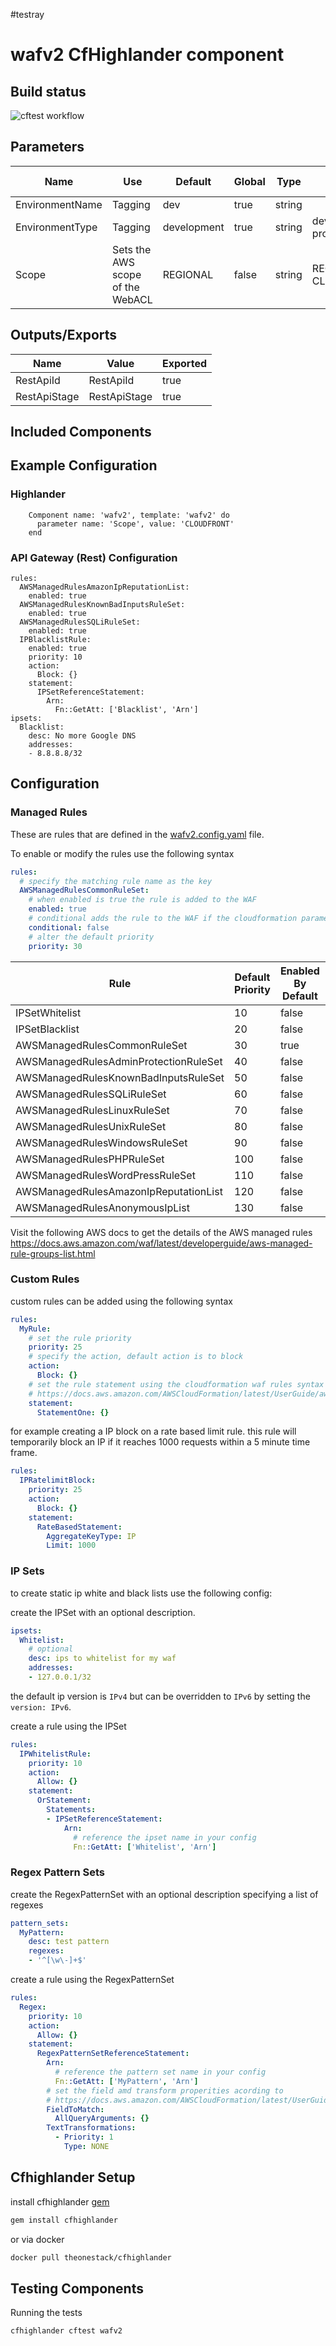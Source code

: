 #testray
# wafv2 CfHighlander component

## Build status
![cftest workflow](https://github.com/theonestack/hl-component-wafv2/actions/workflows/rspec.yaml/badge.svg)
## Parameters

| Name | Use | Default | Global | Type | Allowed Values |
| ---- | --- | ------- | ------ | ---- | -------------- |
| EnvironmentName | Tagging | dev | true | string
| EnvironmentType | Tagging | development | true | string | development / production
| Scope | Sets the AWS scope of the WebACL | REGIONAL | false | string | REGIONAL / CLOUDFRONT
## Outputs/Exports

| Name | Value | Exported |
| ---- | ----- | -------- |
| RestApiId | RestApiId | true
| RestApiStage | RestApiStage | true

## Included Components
<none>

## Example Configuration
### Highlander
```
    Component name: 'wafv2', template: 'wafv2' do
      parameter name: 'Scope', value: 'CLOUDFRONT'
    end
```
### API Gateway (Rest) Configuration
```
rules:
  AWSManagedRulesAmazonIpReputationList:
    enabled: true
  AWSManagedRulesKnownBadInputsRuleSet:
    enabled: true
  AWSManagedRulesSQLiRuleSet:
    enabled: true
  IPBlacklistRule:
    enabled: true
    priority: 10
    action:
      Block: {}
    statement:
      IPSetReferenceStatement:
        Arn:
          Fn::GetAtt: ['Blacklist', 'Arn']
ipsets:
  Blacklist:
    desc: No more Google DNS
    addresses:
    - 8.8.8.8/32

```

## Configuration

### Managed Rules

These are rules that are defined in the [wafv2.config.yaml](wafv2.config.yaml) file.

To enable or modify the rules use the following syntax

```yml
rules:
  # specify the matching rule name as the key
  AWSManagedRulesCommonRuleSet:
    # when enabled is true the rule is added to the WAF
    enabled: true
    # conditional adds the rule to the WAF if the cloudformation parameter to enable the rule is set to 'true' at runtime
    conditional: false
    # alter the default priority
    priority: 30
```

| Rule | Default Priority | Enabled By Default | AWS Managed |
| ---- | ---------------- | ------------------ | ----------- |
| IPSetWhitelist | 10 | false | false |
| IPSetBlacklist | 20 | false | false |
| AWSManagedRulesCommonRuleSet | 30 | true | true |
| AWSManagedRulesAdminProtectionRuleSet | 40 | false | true |
| AWSManagedRulesKnownBadInputsRuleSet | 50 | false | true |
| AWSManagedRulesSQLiRuleSet | 60 | false | true |
| AWSManagedRulesLinuxRuleSet | 70 | false | true |
| AWSManagedRulesUnixRuleSet | 80 | false | true |
| AWSManagedRulesWindowsRuleSet | 90 | false | true |
| AWSManagedRulesPHPRuleSet | 100 | false | true |
| AWSManagedRulesWordPressRuleSet | 110 | false | true |
| AWSManagedRulesAmazonIpReputationList | 120 | false | true |
| AWSManagedRulesAnonymousIpList | 130 | false | true |

Visit the following AWS docs to get the details of the AWS managed rules
https://docs.aws.amazon.com/waf/latest/developerguide/aws-managed-rule-groups-list.html

### Custom Rules

custom rules can be added using the following syntax

```yaml
rules:
  MyRule:
    # set the rule priority
    priority: 25
    # specify the action, default action is to block
    action:
      Block: {}
    # set the rule statement using the cloudformation waf rules syntax
    # https://docs.aws.amazon.com/AWSCloudFormation/latest/UserGuide/aws-properties-wafv2-webacl-statementone.html
    statement:
      StatementOne: {}
```

for example creating a IP block on a rate based limit rule.
this rule will temporarily block an IP if it reaches 1000 requests within a 5 minute time frame.

```yaml
rules:
  IPRatelimitBlock:
    priority: 25
    action:
      Block: {}
    statement:
      RateBasedStatement:
        AggregateKeyType: IP
        Limit: 1000
```

### IP Sets

to create static ip white and black lists use the following config:

create the IPSet with an optional description. 

```yaml
ipsets:
  Whitelist:
    # optional
    desc: ips to whitelist for my waf
    addresses:
    - 127.0.0.1/32
```
the default ip version is `IPv4` but can be overridden to `IPv6` by setting the `version: IPv6`.

create a rule using the IPSet

```yaml
rules:
  IPWhitelistRule:
    priority: 10
    action:
      Allow: {}
    statement: 
      OrStatement:
        Statements:
        - IPSetReferenceStatement:
            Arn: 
              # reference the ipset name in your config
              Fn::GetAtt: ['Whitelist', 'Arn']
```

### Regex Pattern Sets

create the RegexPatternSet with an optional description specifying a list of regexes

```yaml
pattern_sets:
  MyPattern:
    desc: test pattern
    regexes:
    - '^[\w\-]+$'
```

create a rule using the RegexPatternSet

```yaml
rules:
  Regex:
    priority: 10
    action:
      Allow: {}
    statement: 
      RegexPatternSetReferenceStatement:
        Arn:
          # reference the pattern set name in your config
          Fn::GetAtt: ['MyPattern', 'Arn']
        # set the field amd transform properities acording to 
        # https://docs.aws.amazon.com/AWSCloudFormation/latest/UserGuide/aws-properties-wafv2-webacl-fieldtomatch.html
        FieldToMatch:
          AllQueryArguments: {}
        TextTransformations:
          - Priority: 1
            Type: NONE
```

## Cfhighlander Setup

install cfhighlander [gem](https://github.com/theonestack/cfhighlander)

```bash
gem install cfhighlander
```

or via docker

```bash
docker pull theonestack/cfhighlander
```
## Testing Components

Running the tests

```bash
cfhighlander cftest wafv2
```
